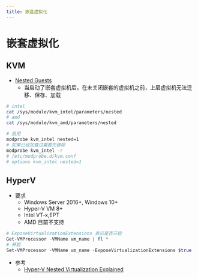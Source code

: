 ```yaml
---
title: 嵌套虚拟化
---
```


# 嵌套虚拟化

## KVM
* [Nested Guests](https://www.linux-kvm.org/page/Nested_Guests)
  * 当启动了嵌套虚拟机后，在未关闭嵌套的虚拟机之前，上层虚拟机无法迁移、保存、加载

```bash
# intel
cat /sys/module/kvm_intel/parameters/nested
# amd
cat /sys/module/kvm_amd/parameters/nested

# 启用
modprobe kvm_intel nested=1
# 如果已经加载过需要先移除
modprobe kvm_intel -r
# /etc/modprobe.d/kvm.conf
# options kvm_intel nested=1
```

## HyperV
* 要求
  * Windows Server 2016+, Windows 10+
  * Hyper-V VM 8+
  * Intel VT-x,EPT
  * AMD 目前不支持

```powershell
# ExposeVirtualizationExtensions 表示是否开启
Get-VMProcessor -VMName vm_name | fl *
# 开启
Set-VMProcessor -VMName vm_name -ExposeVirtualizationExtensions $true
```

* 参考
  * [Hyper-V Nested Virtualization Explained](https://www.nakivo.com/blog/hyper-v-nested-virtualization-explained)
